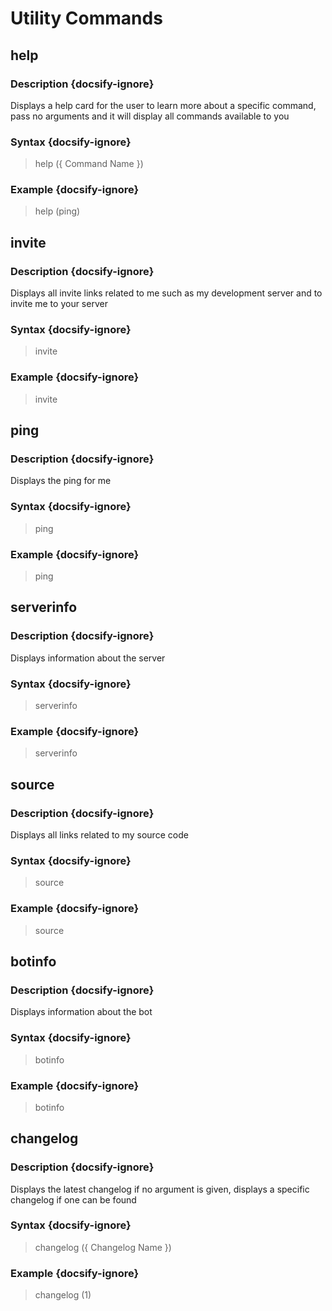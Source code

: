 # Utility Commands
## help
### Description {docsify-ignore}
Displays a help card for the user to learn more about a specific command, pass no arguments and it will display all commands available to you
### Syntax {docsify-ignore}

> help ({ Command Name })

### Example {docsify-ignore}

> help (ping)

## invite
### Description {docsify-ignore}
Displays all invite links related to me such as my development server and to invite me to your server
### Syntax {docsify-ignore}

> invite

### Example {docsify-ignore}

> invite

## ping
### Description {docsify-ignore}
Displays the ping for me
### Syntax {docsify-ignore}

> ping

### Example {docsify-ignore}

> ping

## serverinfo
### Description {docsify-ignore}
Displays information about the server
### Syntax {docsify-ignore}

> serverinfo

### Example {docsify-ignore}

> serverinfo

## source
### Description {docsify-ignore}
Displays all links related to my source code
### Syntax {docsify-ignore}

> source

### Example {docsify-ignore}

> source

## botinfo
### Description {docsify-ignore}
Displays information about the bot
### Syntax {docsify-ignore}

> botinfo

### Example {docsify-ignore}

> botinfo

## changelog
### Description {docsify-ignore}
Displays the latest changelog if no argument is given, displays a specific changelog if one can be found
### Syntax {docsify-ignore}

> changelog ({ Changelog Name })

### Example {docsify-ignore}

> changelog (1)

